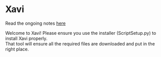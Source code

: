 # Xavi
Read the ongoing notes [here](http://bit.do/xavinotes)


Welcome to Xavi!
Please ensure you use the installer (ScriptSetup.py) to install Xavi properly.  
That tool will ensure all the required files are downloaded and put in the right place.  
